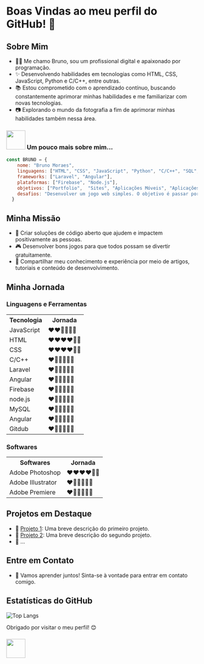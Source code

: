 # Boas Vindas ao meu perfil do GitHub! 👋

## Sobre Mim

- 👨‍💻 Me chamo Bruno, sou um profissional digital e apaixonado por programação.
- ✨ Desenvolvendo habilidades em tecnologias como HTML, CSS, JavaScript, Python e C/C++, entre outras.
- 📚 Estou comprometido com o aprendizado contínuo, buscando constantemente aprimorar minhas habilidades e me familiarizar com novas tecnologias.
- 📷 Explorando o mundo da fotografia a fim de aprimorar minhas habilidades também nessa área.
### <img src="https://media.giphy.com/media/VgCDAzcKvsR6OM0uWg/giphy.gif" width="50"> Um pouco mais sobre mim...
```Javascript
const BRUNO = {
    nome: "Bruno Moraes",
    linguagens: ["HTML", "CSS", "JavaScript", "Python", "C/C++", "SQL", "PHP"],
    frameworks: ["Laravel", "Angular"],
    plataformas: ["Firebase", "Node.js"],
    objetivos: ["Portfolio",  "Sites", "Aplicações Móveis", "Aplicações Desktop", "Aplicações Web", "Aplicações de Nuvem", "Jogos", "Artigos", "Fotos", "Ilustraçoes"],
    desafios: "Desenvolver um jogo web simples. O objetivo é passar por todo o processo de desenvolvimento, desde a concepção da ideia até a implantação do jogo.",
  }
````

## Minha Missão

- 🎯 Criar soluções de código aberto que ajudem e impactem positivamente as pessoas.
- 🎮 Desenvolver bons jogos para que todos possam se divertir gratuitamente.
- 📖 Compartilhar meu conhecimento e experiência por meio de artigos, tutoriais e conteúdo de desenvolvimento.

## Minha Jornada
### Linguagens e Ferramentas
<table>
    <tr>
      <th>Tecnologia</th>
      <th>Jornada</th>
    </tr>
    <tr><td>JavaScript</td><td>❤❤🤍🤍🤍🤍</td></tr>
    <tr><td>HTML</td><td>❤❤❤❤🤍🤍</td></tr>
    <tr><td>CSS</td><td>❤❤❤❤🤍🤍</td></tr>
    <tr><td>C/C++</td><td>❤🤍🤍🤍🤍🤍</td></tr>
    <tr><td>Laravel</td><td>❤🤍🤍🤍🤍🤍</td></tr>
    <tr><td>Angular</td><td>❤🤍🤍🤍🤍🤍</td></tr>
    <tr><td>Firebase</td><td>❤🤍🤍🤍🤍🤍</td></tr>
    <tr><td>node.js</td><td>❤🤍🤍🤍🤍🤍</td></tr>
    <tr><td>MySQL</td><td>❤🤍🤍🤍🤍🤍</td></tr>
    <tr><td>Angular</td><td>❤🤍🤍🤍🤍🤍</td></tr>
    <tr><td>Gitdub</td><td>❤🤍🤍🤍🤍🤍</td></tr>
</table>

### Softwares
<table>
    <tr>
        <th>Softwares</th>
        <th>Jornada</th>
    </tr>
    <tr><td>Adobe Photoshop</td><td>❤❤❤❤🤍🤍</td></tr>
    <tr><td>Adobe Illustrator</td><td>❤🤍🤍🤍🤍🤍</td></tr>
    <tr><td>Adobe Premiere</td><td>❤🤍🤍🤍🤍🤍</td></tr>
</table>

## Projetos em Destaque

- 🔗 [Projeto 1](link-para-o-projeto-1): Uma breve descrição do primeiro projeto.
- 🔗 [Projeto 2](link-para-o-projeto-2): Uma breve descrição do segundo projeto.
- 🔗 ...

## Entre em Contato

- 💬 Vamos aprender juntos! Sinta-se à vontade para entrar em contato comigo.

## Estatísticas do GitHub

![Top Langs](https://github-readme-stats.vercel.app/api/top-langs/?username=brunomoraesdigital&hide=TeX&layout=compact)

Obrigado por visitar o meu perfil! 😊

### <img src="https://media.giphy.com/media/VgCDAzcKvsR6OM0uWg/giphy.gif" width="50">
